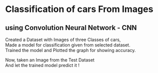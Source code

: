 # Classification of cars From Images 
## using Convolution Neural Network - CNN

Created a Dataset with Images of three Classes of cars, \
Made a model for classification given from selected dataset. \
Trained the model and Plotted the graph for showing accuracy. 

Now, taken an Image from the Test Dataset\
And let the trained model predict it !
